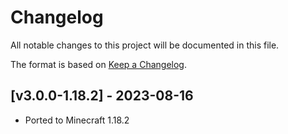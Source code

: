 # Changelog
All notable changes to this project will be documented in this file.

The format is based on [Keep a Changelog].

## [v3.0.0-1.18.2] - 2023-08-16
- Ported to Minecraft 1.18.2

[Keep a Changelog]: https://keepachangelog.com/en/1.0.0/
